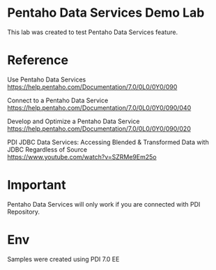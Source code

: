 # Pentaho Data Services Demo Lab 

This lab was created to test Pentaho Data Services feature.

# Reference

Use Pentaho Data Services<BR>
https://help.pentaho.com/Documentation/7.0/0L0/0Y0/090<BR>

Connect to a Pentaho Data Service<BR>
https://help.pentaho.com/Documentation/7.0/0L0/0Y0/090/040<BR>

Develop and Optimize a Pentaho Data Service<BR>
https://help.pentaho.com/Documentation/7.0/0L0/0Y0/090/020<BR>

PDI JDBC Data Services: Accessing Blended & Transformed Data with JDBC Regardless of Source<BR>
https://www.youtube.com/watch?v=SZRMe9Em25o<BR>

# Important
Pentaho Data Services will only work if you are connected with PDI Repository.

# Env
Samples were created using PDI 7.0 EE
